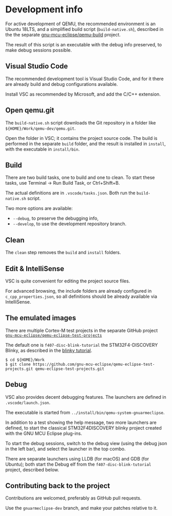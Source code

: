 # Development info

For active development of QEMU, the recommended environment is an 
Ubuntu 18LTS, and a simplified build script (`build-native.sh`), 
described in the the separate 
[gnu-mcu-eclipse/qemu-build](https://github.com/gnu-mcu-eclipse/qemu-build)
project.

The result of this script is an executable with the debug info preserved,
to make debug sessions possible.

## Visual Studio Code

The recommended development tool is Visual Studio Code, and for it
there are already build and debug configurations available.

Install VSC as recommended by Microsoft, and add the C/C++ extension.

## Open qemu.git

The `build-native.sh` script downloads the Git repository in a
folder like `${HOME}/Work/qemu-dev/qemu.git`.

Open the folder in VSC; it contains the project source code. The build 
is performed in the separate `build` folder, and the result is installed 
in `install`, with the executable in `install/bin`.

## Build

There are two build tasks, one to build and one to clean.
To start these tasks, use Terminal -> Run Build Task, or Ctrl+Shift+B.

The actual definitions are in `.vscode/tasks.json`. Both run the 
`build-native.sh` script.

Two more options are available:

- `--debug`, to preserve the debugging info,
- `--develop`, to use the development repository branch.

## Clean

The `clean` step removes the `build` and `install` folders.

## Edit & IntelliSense

VSC is quite convenient for editing the project source files.

For advanced browsing, the include folders are already configured
in `c_cpp_properties.json`, so all definitions should be already
available via IntelliSense.

## The emulated images

There are multiple Cortex-M test projects in the separate GitHub project 
[`gnu-mcu-eclipse/qemu-eclipse-test-projects`](https://github.com/gnu-mcu-eclipse/qemu-eclipse-test-projects.git)

The default one is `f407-disc-blink-tutorial` the STM32F4-DISCOVERY Blinky, 
as described in the 
[blinky tutorial](https://gnu-mcu-eclipse.github.io/tutorials/blinky-arm/).

```console
$ cd ${HOME}/Work
$ git clone https://github.com/gnu-mcu-eclipse/qemu-eclipse-test-projects.git qemu-eclipse-test-projects.git
```

## Debug

VSC also provides decent debugging features. The launchers are
defined in `.vscode/launch.json`.

The executable is started from `../install/bin/qemu-system-gnuarmeclipse`.

In addition to a test showing the help message, two more launchers
are defined, to start the classical STM32F4DISCOVERY blinky project
created with the GNU MCU Eclipse plug-ins.

To start the debug sessions, switch to the debug view (using the debug
json in the left bar), and select the launcher in the top combo.

There are separate launchers using LLDB (for macOS) and GDB (for Ubuntu);
both start the Debug elf from the `f407-disc-blink-tutorial` project,
described below.

## Contributing back to the project

Contributions are welcomed, preferably as GitHub pull requests.

Use the `gnuarmeclipse-dev` branch, and make your patches relative to it.



